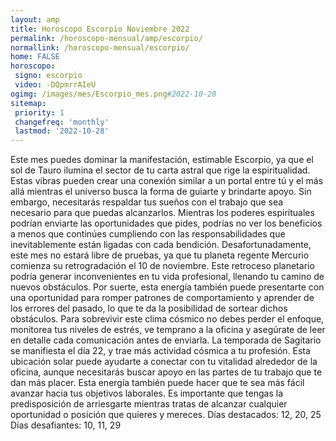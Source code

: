 ```yaml
---
layout: amp
title: Horoscopo Escorpio Noviembre 2022 
permalink: /horoscopo-mensual/amp/escorpio/
normallink: /horoscopo-mensual/escorpio/
home: FALSE
horoscopo:
 signo: escorpio
 video: -DQpmrrAIeU
ogimg: /images/mes/Escorpio_mes.png#2022-10-28
sitemap:
 priority: 1
 changefreq: 'monthly'
 lastmod: '2022-10-28'
---
```



Este mes puedes dominar la manifestación, estimable Escorpio, ya que el sol de Tauro ilumina el sector de tu carta astral que rige la espiritualidad. Estas vibras pueden crear una conexión similar a un portal entre tú y el más allá mientras el universo busca la forma de guiarte y brindarte apoyo. Sin embargo, necesitarás respaldar tus sueños con el trabajo que sea necesario para que puedas alcanzarlos. Mientras los poderes espirituales podrían enviarte las oportunidades que pides, podrías no ver los beneficios a menos que continúes cumpliendo con las responsabilidades que inevitablemente están ligadas con cada bendición.
Desafortunadamente, este mes no estará libre de pruebas, ya que tu planeta regente Mercurio comienza su retrogradación el 10 de noviembre. Este retroceso planetario podría generar inconvenientes en tu vida profesional, llenando tu camino de nuevos obstáculos. Por suerte, esta energía también puede presentarte con una oportunidad para romper patrones de comportamiento y aprender de los errores del pasado, lo que te da la posibilidad de sortear dichos obstáculos. Para sobrevivir este clima cósmico no debes perder el enfoque, monitorea tus niveles de estrés, ve temprano a la oficina y asegúrate de leer en detalle cada comunicación antes de enviarla.
La temporada de Sagitario se manifiesta el día 22, y trae más actividad cósmica a tu profesión. Esta ubicación solar puede ayudarte a conectar con tu vitalidad alrededor de la oficina, aunque necesitarás buscar apoyo en las partes de tu trabajo que te dan más placer. Esta energía también puede hacer que te sea más fácil avanzar hacia tus objetivos laborales. Es importante que tengas la predisposición de arriesgarte mientras tratas de alcanzar cualquier oportunidad o posición que quieres y mereces.
Días destacados: 12, 20, 25
Días desafiantes: 10, 11, 29